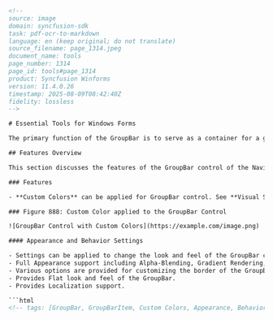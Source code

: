 ```html
<!--
source: image
domain: syncfusion-sdk
task: pdf-ocr-to-markdown
language: en (keep original; do not translate)
source_filename: page_1314.jpeg
document_name: tools
page_number: 1314
page_id: tools#page_1314
product: Syncfusion Winforms
version: 11.4.0.26
timestamp: 2025-08-09T08:42:40Z
fidelity: lossless
-->

# Essential Tools for Windows Forms

The primary function of the GroupBar is to serve as a container for a group of functionally related controls while allowing only one selected control to be visible at any given time. Groups are implemented as instances of the GroupBarItem class and the collection can be accessed through the GroupBar.GroupBarItems property.

## Features Overview

This section discusses the features of the GroupBar control of the Navigation Package.

### Features

- **Custom Colors** can be applied for GroupBar control. See **Visual Styles** topic.

### Figure 888: Custom Color applied to the GroupBar Control

![GroupBar Control with Custom Colors](https://example.com/image.png)

#### Appearance and Behavior Settings

- Settings can be applied to change the look and feel of the GroupBar control and Items.
- Full Appearance support including Alpha-Blending, Gradient Rendering, etc., is provided.
- Various options are provided for customizing the border of the GroupBar and GroupBar Items, scrolling through the GroupBar client controls, highlighting GroupBar Items, etc.
- Provides Flat look and feel of the GroupBar.
- Provides Localization support.

```html
<!-- tags: [GroupBar, GroupBarItem, Custom Colors, Appearance, Behavior, Visual Styles, Navigation Package, Syncfusion Winforms, version: 11.4.0.26] keywords: [GroupBar, Custom Colors, Appearance Settings, Behavior Settings, Visual Styles, Localization Support, Navigation Package] -->
```